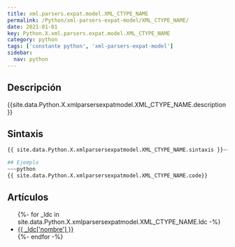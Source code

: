 ```yaml
---
title: xml.parsers.expat.model.XML_CTYPE_NAME
permalink: /Python/xml-parsers-expat-model/XML_CTYPE_NAME/
date: 2021-01-01
key: Python.X.xml.parsers.expat.model.XML_CTYPE_NAME
category: python
tags: ['constante python', 'xml-parsers-expat-model']
sidebar: 
  nav: python
---
```


## Descripción
{{site.data.Python.X.xmlparsersexpatmodel.XML_CTYPE_NAME.description }}

## Sintaxis
~~~python
{{ site.data.Python.X.xmlparsersexpatmodel.XML_CTYPE_NAME.sintaxis }}~~~

## Ejemplo
~~~python
{{ site.data.Python.X.xmlparsersexpatmodel.XML_CTYPE_NAME.code}}
~~~

## Artículos
<ul>
{%- for _ldc in site.data.Python.X.xmlparsersexpatmodel.XML_CTYPE_NAME.ldc -%}
   <li>
       <a href="{{_ldc['url'] }}">{{ _ldc['nombre'] }}</a>
   </li>
{%- endfor -%}
</ul>
